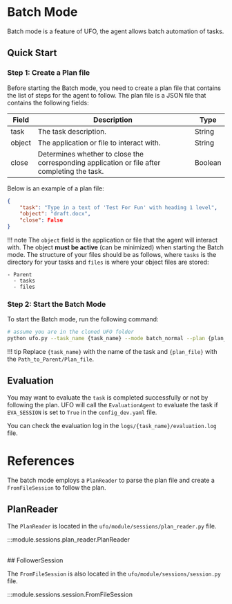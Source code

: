 # Batch Mode

Batch mode is a feature of UFO, the agent allows batch automation of tasks.

## Quick Start

### Step 1: Create a Plan file

Before starting the Batch mode, you need to create a plan file that contains the list of steps for the agent to follow. The plan file is a JSON file that contains the following fields:

| Field  | Description                                                                                  | Type    |
| ------ | -------------------------------------------------------------------------------------------- | ------- |
| task   | The task description.                                                                        | String  |
| object | The application or file to interact with.                                                    | String  |
| close  | Determines whether to close the corresponding application or file after completing the task. | Boolean |

Below is an example of a plan file:

```json
{
    "task": "Type in a text of 'Test For Fun' with heading 1 level",
    "object": "draft.docx",
    "close": False
}
```

!!! note
    The `object` field is the application or file that the agent will interact with. The object **must be active** (can be minimized) when starting the Batch mode.
    The structure of your files should be as follows, where `tasks` is the directory for your tasks and `files` is where your object files are stored:

    - Parent
      - tasks
      - files


### Step 2: Start the Batch Mode
To start the Batch mode, run the following command:

```bash
# assume you are in the cloned UFO folder
python ufo.py --task_name {task_name} --mode batch_normal --plan {plan_file}
```

!!! tip
    Replace `{task_name}` with the name of the task and `{plan_file}` with the `Path_to_Parent/Plan_file`.



## Evaluation
You may want to evaluate the `task` is completed successfully or not by following the plan. UFO will call the `EvaluationAgent` to evaluate the task if `EVA_SESSION` is set to `True` in the `config_dev.yaml` file.

You can check the evaluation log in the `logs/{task_name}/evaluation.log` file. 

# References
The batch mode employs a `PlanReader` to parse the plan file and create a `FromFileSession` to follow the plan. 

## PlanReader
The `PlanReader` is located in the `ufo/module/sessions/plan_reader.py` file.

:::module.sessions.plan_reader.PlanReader

<br>
## FollowerSession

The `FromFileSession` is also located in the `ufo/module/sessions/session.py` file.

:::module.sessions.session.FromFileSession